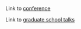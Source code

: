 Link to [conference](https://sgp2024.github.io/program/)

Link to [graduate school talks](https://school.geometryprocessing.org/)

